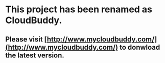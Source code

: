 # This project has been renamed as CloudBuddy. #

## Please visit [http://www.mycloudbuddy.com/](http://www.mycloudbuddy.com/) to donwload the latest version. ##


